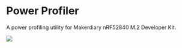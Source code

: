 Power Profiler
==============

A power profiling utility for Makerdiary nRF52840 M.2 Developer Kit.

![](https://github.com/makerdiary/power-profiler/raw/master/preview.png)
